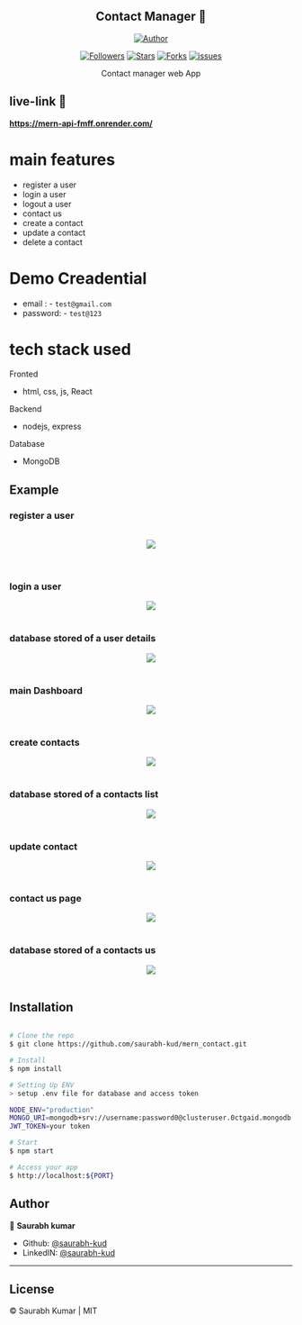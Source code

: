 <h2 align='center'>Contact Manager 📃</h2>
<p align="center">
<a href="https://github.com/saurabh-kud"><img title="Author" src="https://img.shields.io/badge/Author-saurabh-kud--red.svg?style=for-the-badge&logo=github"></a>
</p>

<p align="center">
<a href="https://github.com/saurabh-kud"><img title="Followers" src="https://img.shields.io/github/followers/saurabh-kud?color=teal&style=flat-square"></a>
<a href="https://github.com/saurabh-kud/mern_contact/stargazers/"><img title="Stars" src="https://img.shields.io/github/stars/saurabh-kud/mern_contact?color=brown&style=flat-square"></a>
<a href="https://github.com/saurabh-kud/mern_contact/network/members"><img title="Forks" src="https://img.shields.io/github/forks/saurabh-kud/mern_contact?color=lightgrey&style=flat-square"></a>
<a href="https://github.com/saurabh-kud/mern_contact/issues"><img title="issues" src="https://img.shields.io/github/issues/saurabh-kud/mern_contact?style=flat-square">
</a>

</p>

<p align="center">
    Contact manager web App
</p>

## live-link 🔗

<a href="https://mern-api-fmff.onrender.com/"><b>https://mern-api-fmff.onrender.com/</b></a>

# main features

- register a user
- login a user
- logout a user
- contact us
- create a contact
- update a contact
- delete a contact

# Demo Creadential

- email : - `test@gmail.com`
- password: - `test@123`

# tech stack used

Fronted

- html, css, js, React

Backend

- nodejs, express

Database

- MongoDB

## Example

### register a user

<br/>
<div align="center">
  <img  src="./example/1.png" />
</div>
<br/>
<br/>

### login a user

<div align="center">
  <img  src="./example/2.png" />
</div>
<br/>

### database stored of a user details

<div align="center">
  <img  src="./example/5.png" />
</div>
<br/>

### main Dashboard

<div align="center">
  <img  src="./example/3.png" />
</div>
<br/>

### create contacts

<div align="center">
  <img  src="./example/4.png" />
</div>
<br/>

### database stored of a contacts list

<div align="center">
  <img  src="./example/6.png" />
</div>
<br/>

### update contact

<div align="center">
  <img  src="./example/9.png" />
</div>
<br/>

### contact us page

<div align="center">
  <img  src="./example/7.png" />
</div>
<br/>

### database stored of a contacts us

<div align="center">
  <img  src="./example/8.png" />
</div>
<br/>

## Installation

```sh

# Clone the repo
$ git clone https://github.com/saurabh-kud/mern_contact.git

# Install
$ npm install

# Setting Up ENV
> setup .env file for database and access token

NODE_ENV="production"
MONGO_URI=mongodb+srv://username:password0@clusteruser.0ctgaid.mongodb.net/Mern-app?retryWrites=true&w=majority
JWT_TOKEN=your token

# Start
$ npm start

# Access your app
$ http://localhost:${PORT}

```

## Author

👤 **Saurabh kumar**

- Github: [@saurabh-kud](https://github.com/saurabh-kud)
- LinkedIN: [@saurabh-kud](https://www.linkedin.com/in/saurabh-kud/)

---

## License

&copy; Saurabh Kumar | MIT
